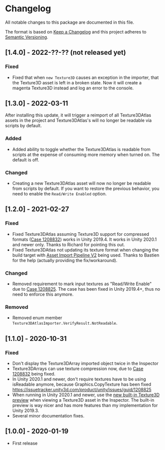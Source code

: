 # Changelog
All notable changes to this package are documented in this file.

The format is based on [Keep a Changelog](http://keepachangelog.com/en/1.0.0/)
and this project adheres to [Semantic Versioning](http://semver.org/spec/v2.0.0.html).

## [1.4.0] - 2022-??-?? (not released yet)
### Fixed
 - Fixed that when ```new Texture3D``` causes an exception in the importer, that the Texture3D asset is left in a broken state. Now it will create a magenta Texture3D instead and log an error to the console.
 

## [1.3.0] - 2022-03-11
After installing this update, it will trigger a reimport of all Texture3DAtlas assets in the project and Texture3DAtlas's will no longer be readable via scripts by default.
### Added
 - Added ability to toggle whether the Texture3DAtlas is readable from scripts at the expense of consuming more memory when turned on. The default is off.

### Changed
 - Creating a new Texture3DAtlas asset will now no longer be readable from scripts by default. If you want to restore the previous behavior, you need to enable the ```Read/Write Enabled``` option.


## [1.2.0] - 2021-02-27
### Fixed 
 - Fixed Texture3DAtlas assuming Texture3D support for compressed formats ([Case 1208832](https://issuetracker.unity3d.com/issues/unable-to-create-a-texture3d-with-a-compressed-format)) works in Unity 2019.4. It works in Unity 2020.1 and newer only. Thanks to Richard for pointing this out.
 - Fixed Texture3DAtlas not updating its texture format when changing the build target with [Asset Import Pipeline V2](https://blogs.unity3d.com/2019/10/31/the-new-asset-import-pipeline-solid-foundation-for-speeding-up-asset-imports/) being used. Thanks to Bastien for the help (actually providing the fix/workaround).

### Changed
 - Removed requirement to mark input textures as "Read/Write Enable" due to [Case 1208825](https://issuetracker.unity3d.com/product/unity/issues/guid/1208825). The case has been fixed in Unity 2019.4+, thus no need to enforce this anymore.

### Removed
 - Removed enum member ```Texture3DAtlasImporter.VerifyResult.NotReadable```.

## [1.1.0] - 2020-10-31
### Fixed 
 - Don't display the Texture3DArray imported object twice in the Inspector
 - Texture3DArrays can use texture compression now, due to [Case 1208832](https://issuetracker.unity3d.com/product/unity/issues/guid/1208825) being fixed.
 - In Unity 2020.1 and newer, don't require textures have to be using isReadable anymore, because Graphics.CopyTexture has been fixed https://issuetracker.unity3d.com/product/unity/issues/guid/1208825
 - When running in Unity 2020.1 and newer, use the [new built-in Texture3D preview](https://twitter.com/aras_p/status/1252811959616987138?s=20) when viewing a Texture3D asset in the Inspector. The built-in preview is way nicer and has more features than my implementation for Unity 2019.3.
 - Several minor documentation fixes.

 
## [1.0.0] - 2020-01-19
 - First release